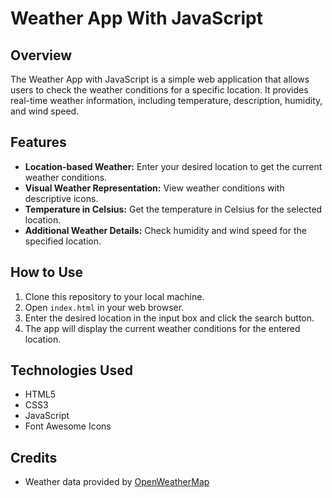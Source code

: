 # Weather App With JavaScript


## Overview

The Weather App with JavaScript is a simple web application that allows users to check the weather conditions for a specific location. It provides real-time weather information, including temperature, description, humidity, and wind speed.

## Features

- **Location-based Weather:** Enter your desired location to get the current weather conditions.
- **Visual Weather Representation:** View weather conditions with descriptive icons.
- **Temperature in Celsius:** Get the temperature in Celsius for the selected location.
- **Additional Weather Details:** Check humidity and wind speed for the specified location.

## How to Use

1. Clone this repository to your local machine.
2. Open `index.html` in your web browser.
3. Enter the desired location in the input box and click the search button.
4. The app will display the current weather conditions for the entered location.

## Technologies Used

- HTML5
- CSS3
- JavaScript
- Font Awesome Icons

## Credits

- Weather data provided by [OpenWeatherMap](https://openweathermap.org/)
